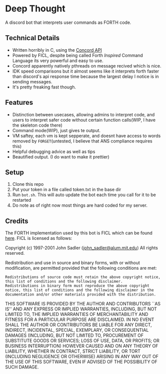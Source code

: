 Deep Thought
============

A discord bot that interprets user commands as FORTH code. 

## Technical Details
 - Written horribly in C, using the [Concord API](https://cogmasters.github.io/concord/)
 - Powered by FICL, despite being called Forth *Inspired* Command Language
   its very powerful and easy to use. 
 - Concord apparently natively pthreads on message recived which is nice.
 - IDK speed comparisons but it almost seems like it interprets forth faster
   than discord's api response time because the largest delay I notice is in
   sending messages.
 - It's pretty freaking fast though. 
 
## Features
 - Distinction between usecases, allowing admins to interpret code, and
   users to interpret safer code without certain function calls(WIP, I have
   the skeleton code there) 
 - Command mode(WIP), just gives te output.
 - VM saftey, each vm is kept sepperate, and doesnt have access to words
   removed by `FORGET`(untested, I believe that ANS compliance requires
   this)
 - Helpful debugging advice as well as tips
 - Beautified output. (I do want to make it prettier)

## Setup
 1. Clone this repo 
 2. Put your token in a file called token.txt in the base dir
 3. Run `bot.sh`. This will auto update the bot each time you call for it to be restarted
 4. Do note as of right now most things are hard coded for my server. 

## Credits
 The FORTH implementation used by this bot is FICL which can be found
[here](http://ficl.sourceforge.net/). FICL is licensed as follows:

Copyright (c) 1997-2001 John Sadler (john_sadler@alum.mit.edu)
All rights reserved.

Redistribution and use in source and binary forms, with or without modification, are permitted provided that the following conditions are met:

    Redistributions of source code must retain the above copyright notice, this list of conditions and the following disclaimer.
    Redistributions in binary form must reproduce the above copyright notice, this list of conditions and the following disclaimer in the documentation and/or other materials provided with the distribution. 

THIS SOFTWARE IS PROVIDED BY THE AUTHOR AND CONTRIBUTORS ``AS IS'' AND ANY EXPRESS OR IMPLIED WARRANTIES, INCLUDING, BUT NOT LIMITED TO, THE IMPLIED WARRANTIES OF MERCHANTABILITY AND FITNESS FOR A PARTICULAR PURPOSE ARE DISCLAIMED. IN NO EVENT SHALL THE AUTHOR OR CONTRIBUTORS BE LIABLE FOR ANY DIRECT, INDIRECT, INCIDENTAL, SPECIAL, EXEMPLARY, OR CONSEQUENTIAL DAMAGES (INCLUDING, BUT NOT LIMITED TO, PROCUREMENT OF SUBSTITUTE GOODS OR SERVICES; LOSS OF USE, DATA, OR PROFITS; OR BUSINESS INTERRUPTION) HOWEVER CAUSED AND ON ANY THEORY OF LIABILITY, WHETHER IN CONTRACT, STRICT LIABILITY, OR TORT (INCLUDING NEGLIGENCE OR OTHERWISE) ARISING IN ANY WAY OUT OF THE USE OF THIS SOFTWARE, EVEN IF ADVISED OF THE POSSIBILITY OF SUCH DAMAGE.

